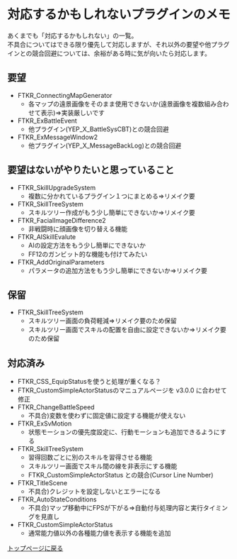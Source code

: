 # 対応するかもしれないプラグインのメモ

あくまでも「対応するかもしれない」の一覧。<br>
不具合についてはできる限り優先して対応しますが、それ以外の要望や他プラグインとの競合回避については、余裕がある時に気が向いたら対応します。

## 要望
* FTKR_ConnectingMapGenerator
    * 各マップの遠景画像をそのまま使用できないか(遠景画像を複数組み合わせて表示)⇒実装厳しいです
* FTKR_ExBattleEvent
    * 他プラグイン(YEP_X_BattleSysCBT)との競合回避
* FTKR_ExMessageWindow2
    * 他プラグイン(YEP_X_MessageBackLog)との競合回避

## 要望はないがやりたいと思っていること
* FTKR_SkillUpgradeSystem
    * 複数に分かれているプラグイン１つにまとめる⇒リメイク要
* FTKR_SkillTreeSystem
    * スキルツリー作成がもう少し簡単にできないか⇒リメイク要
* FTKR_FacialImageDifference2
    * 非戦闘時に顔画像を切り替える機能
* FTKR_AISkillEvalute
    * AIの設定方法をもう少し簡単にできないか
    * FF12のガンビット的な機能も付けてみたい
* FTKR_AddOriginalParameters
    * パラメータの追加方法をもう少し簡単にできないか⇒リメイク要

## 保留
* FTKR_SkillTreeSystem
    * スキルツリー画面の負荷軽減⇒リメイク要のため保留
    * スキルツリー画面でスキルの配置を自由に設定できないか⇒リメイク要のため保留

## 対応済み
* FTKR_CSS_EquipStatusを使うと処理が重くなる？
* FTKR_CustomSimpleActorStatusのマニュアルページを v3.0.0 に合わせて修正
* FTKR_ChangeBattleSpeed
    * 不具合)変数を使わずに固定値に設定する機能が使えない
* FTKR_ExSvMotion
    * 状態モーションの優先度設定に、行動モーションも追加できるようにする
* FTKR_SkillTreeSystem
    * 習得回数ごとに別のスキルを習得させる機能
    * スキルツリー画面でスキル間の線を非表示にする機能
    * FTKR_CustomSimpleActorStatus との競合(Cursor Line Number)
* FTKR_TitleScene
    * 不具合)クレジットを設定しないとエラーになる
* FTKR_AutoStateConditions
    * 不具合)マップ移動中にFPSが下がる⇒自動付与処理内容と実行タイミングを見直し
* FTKR_CustomSimpleActorStatus
    * 通常能力値以外の各種能力値を表示する機能を追加

[トップページに戻る](README.md)

